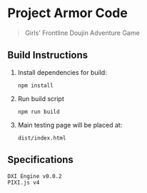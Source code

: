 # Project Armor Code

> Girls' Frontline Doujin Adventure Game

## Build Instructions

1. Install dependencies for build:

    `npm install`

2. Run build script

    `npm run build`

3. Main testing page will be placed at:

    `dist/index.html`

## Specifications

    DXI Engine v0.0.2
    PIXI.js v4
